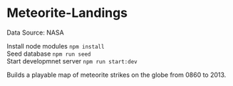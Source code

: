# Meteorite-Landings
Data Source:  NASA

Install node modules `npm install`<br />
Seed database `npm run seed`<br />
Start developmnet server `npm run start:dev`

Builds a playable map of meteorite strikes on the globe from 0860 to 2013.
